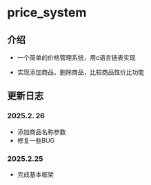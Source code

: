 # price_system
## 介绍

- 一个简单的价格管理系统，用c语言链表实现

- 实现添加商品，删除商品，比较商品性价比功能



## 更新日志

### 2025.2. 26

- 添加商品名称参数
- 修复一些BUG

### 2025.2.25

- 完成基本框架
